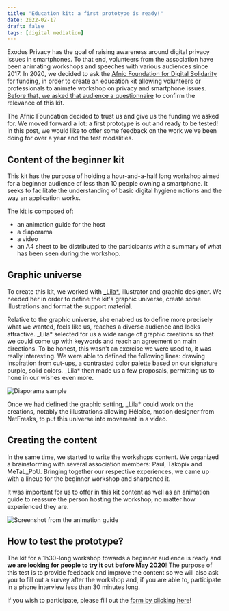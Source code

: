 ```yaml
---
title: "Education kit: a first prototype is ready!"
date: 2022-02-17
draft: false
tags: [digital mediation]
---
```


Exodus Privacy has the goal of raising awareness around digital privacy issues in smartphones. To that end, volunteers from the association have been animating workshops and speeches with various audiences since 2017. In 2020, we decided to ask the [Afnic Foundation for Digital Solidarity](https://www.fondation-afnic.fr/fr/Accueil.htm) for funding, in order to create an education kit allowing volunteers or professionals to animate workshop on privacy and smartphone issues. [Before that, we asked that audience a questionnaire](/en/post/mednum/) to confirm the relevance of this kit.

The Afnic Foundation decided to trust us and give us the funding we asked for. We moved forward a lot: a first prototype is out and ready to be tested! In this post, we would like to offer some feedback on the work we've been doing for over a year and the test modalities.

## Content of the beginner kit

This kit has the purpose of holding a hour-and-a-half long workshop aimed for a beginner audience of less than 10 people owning a smartphone. It seeks to facilitate the understanding of basic digital hygiene notions and the way an application works.

The kit is composed of:

* an animation guide for the host
* a diaporama
* a video
* an A4 sheet to be distributed to the participants with a summary of what has been seen during the workshop.

## Graphic universe

To create this kit, we worked with [_Lila*](https://lila.ink/), illustrator and graphic designer. We needed her in order to define the kit's graphic universe, create some illustrations and format the support material.

Relative to the graphic universe, she enabled us to define more precisely what we wanted, feels like us, reaches a diverse audience and looks attractive. _Lila* selected for us a wide range of graphic creations so that we could come up with keywords and reach an agreement on main directions. To be honest, this wasn't an exercise we were used to, it was really interesting. We were able to defined the following lines: drawing inspiration from cut-ups, a contrasted color palette based on our signature purple, solid colors. _Lila* then made us a few proposals, permitting us to hone in our wishes even more.

![Diaporama sample](/media/post/kitpeda/kitpeda1.png)

Once we had defined the graphic setting, _Lila* could work on the creations, notably the illustrations allowing Héloïse, motion designer from NetFreaks, to put this universe into movement in a video.

## Creating the content

In the same time, we started to write the workshops content. We organized a brainstorming with several association members: Paul, Takopix and MeTaL_PoU. Bringing together our respective experiences, we came up with a lineup for the beginner workshop and sharpened it.

It was important for us to offer in this kit content as well as an animation guide to reassure the person hosting the workshop, no matter how experienced they are.

![Screenshot from the animation guide](/media/post/kitpeda/kitpeda2.png)

## How to test the prototype?

The kit for a 1h30-long workshop towards a beginner audience is ready and **we are looking for people to try it out before May 2020**! The purpose of this test is to provide feedback and improve the content so we will also ask you to fill out a survey after the workshop and, if you are able to, participate in a phone interview less than 30 minutes long.

If you wish to participate, please fill out the [form by clicking here](https://framaforms.org/prototype-debutantes-kit-pedagogique-exodus-privacy-1645120139)!


